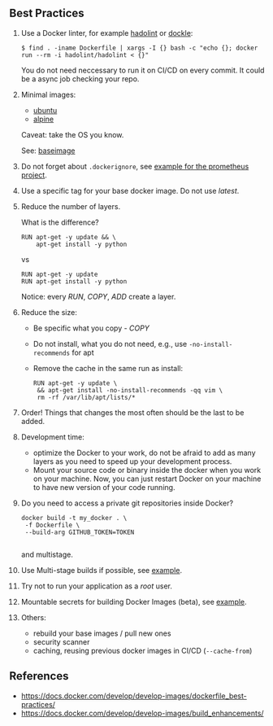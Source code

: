 ## Best Practices

1. Use a Docker linter, for example [hadolint](https://github.com/hadolint/hadolint) or [dockle](https://github.com/goodwithtech/dockle):

    ```
    $ find . -iname Dockerfile | xargs -I {} bash -c "echo {}; docker run --rm -i hadolint/hadolint < {}"
    ```

    You do not need neccessary to run it on CI/CD on every commit. It could be a async job checking your repo.

2. Minimal images:

   - [ubuntu](https://hub.docker.com/_/ubuntu/)
   - [alpine](https://hub.docker.com/_/alpine)

   Caveat: take the OS you know.

   See: [baseimage](https://phusion.github.io/baseimage-docker/)

3. Do not forget about <code>.dockerignore</code>, see [example for the prometheus project](https://github.com/prometheus/golang-builder/blob/master/.dockerignore).

4. Use a specific tag for your base docker image. Do not use *latest*.

5. Reduce the number of layers.

   What is the difference?

   <pre><code>RUN apt-get -y update && \
       apt-get install -y python
   </code></pre>

   vs

   <pre><code>RUN apt-get -y update
   RUN apt-get install -y python
   </code></pre>

   Notice: every <i>RUN</i>, <i>COPY</i>, <i>ADD</i> create a layer.

6. Reduce the size:

   - Be specific what you copy - <i>COPY</i>
   - Do not install, what you do not need, e.g., use <code>-no-install-recommends</code> for apt
   - Remove the cache in the same run as install:

     <pre><code>RUN apt-get -y update \
      && apt-get install -no-install-recommends -qq vim \
      rm -rf /var/lib/apt/lists/*
     </code></pre>

7. Order! Things that changes the most often should be the last to be added.

8. Development time:
   
   - optimize the Docker to your work, do not be afraid to add as many layers as you need to speed up your development process. 
   -  Mount your source code or binary inside the docker when you work on your machine. Now, you can just restart Docker on your machine to have new version of your code running.

9. Do you need to access a private git repositories inside Docker?

    <pre><code>docker build -t my_docker . \
    -f Dockerfile \
    --build-arg GITHUB_TOKEN=TOKEN
    </code></pre>

    and multistage.

10. Use Multi-stage builds if possible, see [example](multi-stage/).

11. Try not to run your application as a <i>root</i> user.

12. Mountable secrets for building Docker Images (beta), see [example](secret-mount).

13. Others:

    - rebuild your base images / pull new ones
    - security scanner
    - caching, reusing previous docker images in CI/CD (`--cache-from`)
    
## References

- https://docs.docker.com/develop/develop-images/dockerfile_best-practices/
- https://docs.docker.com/develop/develop-images/build_enhancements/
